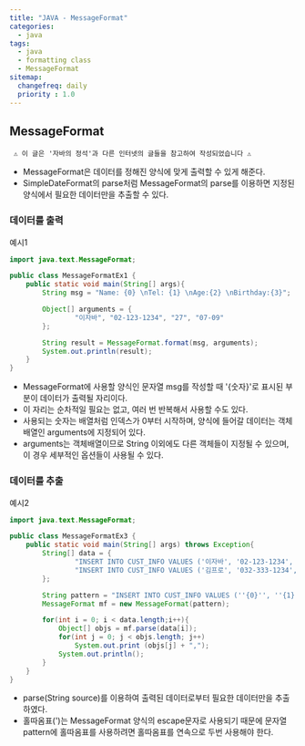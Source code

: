 ```yaml
---
title: "JAVA - MessageFormat"
categories: 
  - java
tags:
  - java
  - formatting class
  - MessageFormat
sitemap:
  changefreq: daily
  priority : 1.0
---
```

## MessageFormat

`` ⚠ 이 글은 '자바의 정석'과 다른 인터넷의 글들을 참고하여 작성되었습니다 ⚠``

* MessageFormat은 데이터를 정해진 양식에 맞게 출력할 수 있게 해준다.
* SimpleDateFormat의 parse처럼 MessageFormat의 parse를 이용하면 지정된 양식에서 필요한 데이터만을 추출할 수 있다.

### 데이터를 출력
예시1
```java
import java.text.MessageFormat;

public class MessageFormatEx1 {
    public static void main(String[] args){
        String msg = "Name: {0} \nTel: {1} \nAge:{2} \nBirthday:{3}";

        Object[] arguments = {
                "이자바", "02-123-1234", "27", "07-09"
        };

        String result = MessageFormat.format(msg, arguments);
        System.out.println(result);
    }
}
```
* MessageFormat에 사용할 양식인 문자열 msg를 작성할 때 '{숫자}'로 표시된 부분이 데이터가 출력될 자리이다.
* 이 자리는 순차적일  필요는 없고, 여러 번 반복해서 사용할 수도 있다.
* 사용되는 숫자는 배열처럼 인덱스가 0부터 시작하며, 양식에 들어갈 데이터는 객체배열인 arguments에 지정되어 있다.
* arguments는 객체배열이므로 String 이외에도 다른 객체들이 지정될 수 있으며, 이 경우 세부적인 옵션들이 사용될 수 있다.

### 데이터를 추출
예시2
```java
import java.text.MessageFormat;

public class MessageFormatEx3 {
    public static void main(String[] args) throws Exception{
        String[] data = {
                "INSERT INTO CUST_INFO VALUES ('이자바', '02-123-1234', 27, '07-09');",
                "INSERT INTO CUST_INFO VALUES ('김프로', '032-333-1234', 33, '10-07');",
        };

        String pattern = "INSERT INTO CUST_INFO VALUES (''{0}'', ''{1}'', {2}, ''{3}'');";
        MessageFormat mf = new MessageFormat(pattern);

        for(int i = 0; i < data.length;i++){
            Object[] objs = mf.parse(data[i]);
            for(int j = 0; j < objs.length; j++)
                System.out.print (objs[j] + ",");
            System.out.println();
        }
    }
}
```
* parse(String source)를 이용하여 출력된 데이터로부터 필요한 데이터만을 추출하였다.
* 홀따옴표(')는 MessageFormat 양식의 escape문자로 사용되기 때문에 문자열 pattern에 홀따옴표를 사용하려면 홀따옴표를 연속으로 두번 사용해야 한다.
